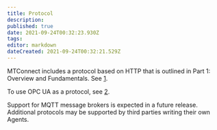 ```yaml
---
title: Protocol
description: 
published: true
date: 2021-09-24T00:32:23.930Z
tags: 
editor: markdown
dateCreated: 2021-09-24T00:32:21.529Z
---
```


MTConnect includes a protocol based on HTTP that is outlined in Part 1:
Overview and Fundamentals. See
[1](https://www.mtconnect.org/standard20181).

To use OPC UA as a protocol, see
[2](https://www.mtconnect.org/opc-ua-companion-specification).

Support for MQTT message brokers is expected in a future release.
Additional protocols may be supported by third parties writing their own
Agents.